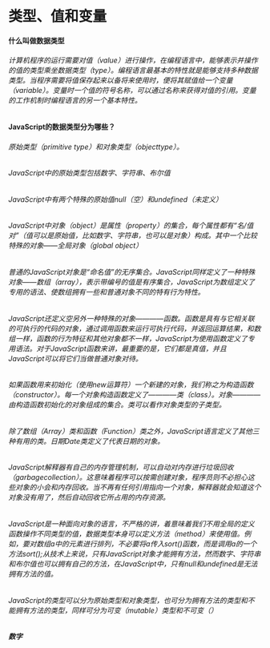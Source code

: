 # 类型、值和变量
#### 什么叫做数据类型
###### 计算机程序的运行需要对值（value）进行操作，在编程语言中，能够表示并操作的值的类型乘坐数据类型（type）。编程语言最基本的特性就是能够支持多种数据类型。当程序需要将值保存起来以备将来使用时，便将其赋值给一个变量（variable）。变量时一个值的符号名称，可以通过名称来获得对值的引用。变量的工作机制时编程语言的另一个基本特性。

#### JavaScript的数据类型分为哪些？
###### 原始类型（primitive type）和对象类型（objecttype）。
###### JavaScript中的原始类型包括数字、字符串、布尔值
###### JavaScript中有两个特殊的原始值null（空）和undefined（未定义）
###### JavaScript中对象（object）是属性（property）的集合，每个属性都有“名/值对”（值可以是原始值，比如数字、字符串，也可以是对象）构成。其中一个比较特殊的对象——全局对象（global object）
###### 普通的JavaScript对象是“命名值”的无序集合。JavaScript同样定义了一种特殊对象——数组（array），表示带编号的值是有序集合，JavaScript为数组定义了专用的语法、使数组拥有一些和普通对象不同的特有行为特性。
###### JavaScript还定义空另外一种特殊的对象————函数。函数是具有与它相关联的可执行的代码的对象，通过调用函数来运行可执行代码，并返回运算结果，和数组一样，函数的行为特征和其他对象都不一样，JavaScript为使用函数定义了专用语法。对于JavaScript函数来讲，最重要的是，它们都是真值，并且JavaScript可以将它们当做普通对象对待。
###### 如果函数用来初始化（使用new运算符）一个新建的对象，我们称之为构造函数（constructor）。每一个对象构造函数定义了————类（class）。对象————由构造函数初始化的对象组成的集合。类可以看作对象类型的子类型。
###### 除了数组（Array）类和函数（Function）类之外，JavaScript语言定义了其他三种有用的类。日期Date类定义了代表日期的对象。
###### JavaScript解释器有自己的内存管理机制，可以自动对内存进行垃圾回收（garbagecollection）。这意味着程序可以按需创建对象，程序员则不必担心这些对象的小会和内存回收。当不再有任何引用指向一个对象，解释器就会知道这个对象没有用了，然后自动回收它所占用的内存资源。
###### JavaScript是一种面向对象的语言，不严格的讲，着意味着我们不用全局的定义函数操作不同类型的值，数据类型本身可以定义方法（method）来使用值。例如，要对数组a中的元素进行排列，不必要将a传入sort()函数，而是调用a的一个方法sort();从技术上来说，只有JavaScript对象才能拥有方法，然而数字、字符串和布尔值也可以拥有自己的方法，在JavaScript中，只有null和undefined是无法拥有方法的值。
###### JavaScript的类型可以分为原始类型和对象类型，也可分为拥有方法的类型和不能拥有方法的类型，同样可分为可变（mutable）类型和不可变（）
##### 数字
######